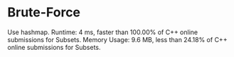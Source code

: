 # Brute-Force
Use hashmap.
Runtime: 4 ms, faster than 100.00% of C++ online submissions for Subsets.
Memory Usage: 9.6 MB, less than 24.18% of C++ online submissions for Subsets.
